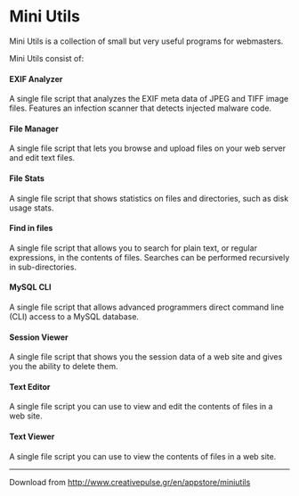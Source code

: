 Mini Utils
==========

Mini Utils is a collection of small but very useful programs for webmasters.

Mini Utils consist of:

#### EXIF Analyzer ####
A single file script that analyzes the EXIF meta data of JPEG and TIFF image files. Features an infection scanner that detects injected malware code.

#### File Manager ####
A single file script that lets you browse and upload files on your web server and edit text files.

#### File Stats ####
A single file script that shows statistics on files and directories, such as disk usage stats.

#### Find in files ####
A single file script that allows you to search for plain text, or regular expressions, in the contents of files. Searches can be performed recursively in sub-directories.

#### MySQL CLI ####
A single file script that allows advanced programmers direct command line (CLI) access to a MySQL database.

#### Session Viewer ####
A single file script that shows you the session data of a web site and gives you the ability to delete them.

#### Text Editor ####
A single file script you can use to view and edit the contents of files in a web site.

#### Text Viewer ####
A single file script you can use to view the contents of files in a web site.

***

Download from http://www.creativepulse.gr/en/appstore/miniutils
